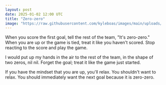 ```yaml
---
layout: post
date: 2025-01-02 12:00 UTC
title: "Zero-zero" 
image: "https://raw.githubusercontent.com/kyleboas/images/main/uploads/2024/12/31/Image-31Dec2024_16:00:04.png"
---
```


When you score the first goal, tell the rest of the team, "It's zero-zero." When you are up or the game is tied, treat it like you haven't scored. Stop reacting to the score and play the game.

<!---more--->

I would put up my hands in the air to the rest of the team, in the shape of two zeros, nil nil. Forget the goal; treat it like the game just started.

If you have the mindset that you are up, you'll relax. You shouldn't want to relax. You should immediately want the next goal because it is zero-zero.